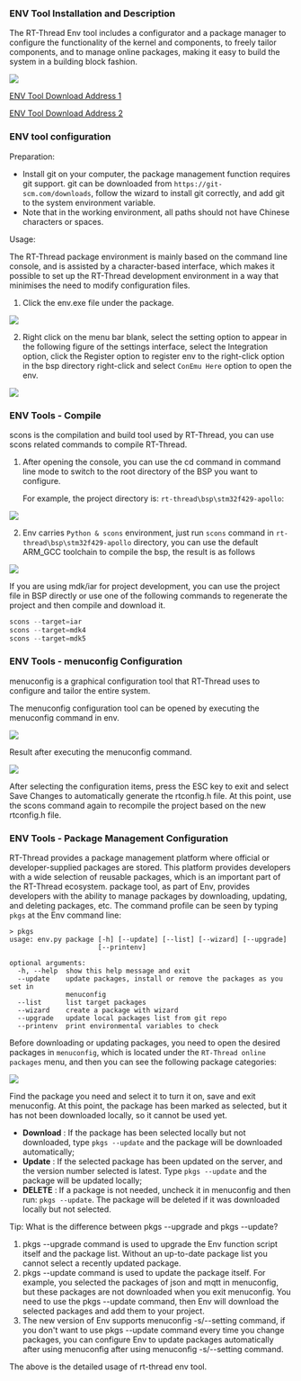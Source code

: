### ENV Tool Installation and Description

The RT-Thread Env tool includes a configurator and a package manager to configure the functionality of the kernel and components, to freely tailor components, and to manage online packages, making it easy to build the system in a building block fashion.

![](figures/env.png)

[ENV Tool Download Address 1](https://www.rt-thread.org/download.html)

[ENV Tool Download Address 2](https://github.com/RT-Thread/env)

### ENV tool configuration

Preparation:

- Install git on your computer, the package management function requires git support. git can be downloaded from `https://git-scm.com/downloads`, follow the wizard to install git correctly, and add git to the system environment variable.
- Note that in the working environment, all paths should not have Chinese characters or spaces.

Usage:

The RT-Thread package environment is mainly based on the command line console, and is assisted by a character-based interface, which makes it possible to set up the RT-Thread development environment in a way that minimises the need to modify configuration files. 

1. Click the env.exe file under the package.

![](figures/env_1.png)

2. Right click on the menu bar blank, select the setting option to appear in the following figure of the settings interface, select the Integration option, click the Register option to register env to the right-click option in the bsp directory right-click and select `ConEmu Here` option to open the env.

![](figures/env_register.png)

### ENV Tools - Compile

scons is the compilation and build tool used by RT-Thread, you can use scons related commands to compile RT-Thread.

1. After opening the console, you can use the cd command in command line mode to switch to the root directory of the BSP you want to configure.

   For example, the project directory is: `rt-thread\bsp\stm32f429-apollo`:

![](figures/env_2.png)

2. Env carries `Python & scons` environment, just run `scons` command in `rt-thread\bsp\stm32f429-apollo` directory, you can use the default ARM_GCC toolchain to compile the bsp, the result is as follows

![](figures/env_3.png)

If you are using mdk/iar for project development, you can use the project file in BSP directly or use one of the following commands to regenerate the project and then compile and download it.

```python
scons --target=iar
scons --target=mdk4
scons --target=mdk5
```

### ENV Tools - menuconfig Configuration

menuconfig is a graphical configuration tool that RT-Thread uses to configure and tailor the entire system.

The menuconfig configuration tool can be opened by executing the menuconfig command in env.

![](figures/env_4.png)

Result after executing the menuconfig command.

![](figures/env_5.png)

After selecting the configuration items, press the ESC key to exit and select Save Changes to automatically generate the rtconfig.h file. At this point, use the scons command again to recompile the project based on the new rtconfig.h file.

### ENV Tools - Package Management Configuration

RT-Thread provides a package management platform where official or developer-supplied packages are stored. This platform provides developers with a wide selection of reusable packages, which is an important part of the RT-Thread ecosystem. package tool, as part of Env, provides developers with the ability to manage packages by downloading, updating, and deleting packages, etc. The command profile can be seen by typing `pkgs` at the Env command line:

```shell
> pkgs
usage: env.py package [-h] [--update] [--list] [--wizard] [--upgrade]
                      [--printenv]

optional arguments:
  -h, --help  show this help message and exit
  --update    update packages, install or remove the packages as you set in
              menuconfig
  --list      list target packages
  --wizard    create a package with wizard
  --upgrade   update local packages list from git repo
  --printenv  print environmental variables to check
```

Before downloading or updating packages, you need to open the desired packages in `menuconfig`, which is located under the `RT-Thread online packages` menu, and then you can see the following package categories:

![](figures/env_6.png)

Find the package you need and select it to turn it on, save and exit menuconfig. At this point, the package has been marked as selected, but it has not been downloaded locally, so it cannot be used yet.

- **Download** : If the package has been selected locally but not downloaded, type `pkgs --update` and the package will be downloaded automatically;
- **Update** : If the selected package has been updated on the server, and the version number selected is latest. Type `pkgs --update` and the package will be updated locally;
- **DELETE** : If a package is not needed, uncheck it in menuconfig and then run: `pkgs --update`. The package will be deleted if it was downloaded locally but not selected.

Tip: What is the difference between pkgs --upgrade and pkgs --update?

1. pkgs --upgrade command is used to upgrade the Env function script itself and the package list. Without an up-to-date package list you cannot select a recently updated package.
2. pkgs --update command is used to update the package itself. For example, you selected the packages of json and mqtt in menuconfig, but these packages are not downloaded when you exit menuconfig. You need to use the pkgs --update command, then Env will download the selected packages and add them to your project.
3. The new version of Env supports menuconfig -s/--setting command, if you don't want to use pkgs --update command every time you change packages, you can configure Env to update packages automatically after using menuconfig after using menuconfig -s/--setting command.

The above is the detailed usage of rt-thread env tool.

